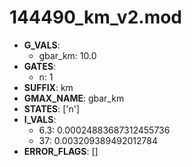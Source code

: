 # 144490_km_v2.mod

- **G_VALS**:
  - gbar_km: 10.0
- **GATES**:
  - n: 1
- **SUFFIX**: km
- **GMAX_NAME**: gbar_km
- **STATES**: ['n']
- **I_VALS**:
  - 6.3: 0.00024883687312455736
  - 37: 0.003209389492012784
- **ERROR_FLAGS**: []

